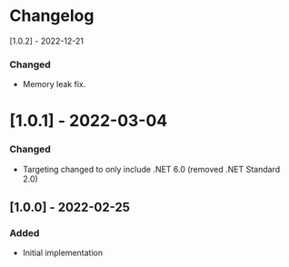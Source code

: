 # Changelog

 [1.0.2] - 2022-12-21
### Changed
- Memory leak fix.

# [1.0.1] - 2022-03-04
### Changed
- Targeting changed to only include .NET 6.0 (removed .NET Standard 2.0)

## [1.0.0] - 2022-02-25
### Added
- Initial implementation
